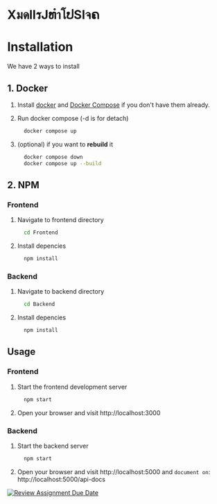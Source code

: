 # XมดllรJທำโປSlจຄ

# Installation
We have 2 ways to install
## 1. Docker
1. Install [docker](https://www.docker.com/products/docker-desktop/) and [Docker Compose](https://docs.docker.com/compose/install/) if you don't have them already.
2. Run docker compose (-d is for detach)
    ```sh
      docker compose up
    ```
  
3. (optional) if you want to **rebuild** it
    ```sh
      docker compose down
      docker compose up --build
    ```

## 2. NPM
### Frontend
1. Navigate to frontend directory
    ```sh
      cd Frontend
    ```
2. Install depencies
    ```sh
      npm install
    ```

### Backend
1. Navigate to backend directory
    ```sh
      cd Backend 
    ```
2. Install depencies
    ```sh
      npm install
    ```

## Usage
### Frontend
1. Start the frontend development server
    ```sh
      npm start
    ```
2. Open your browser and visit http://localhost:3000

### Backend
1. Start the backend server
    ```sh
      npm start
    ```
2. Open your browser and visit http://localhost:5000 and `document on`: http://localhost:5000/api-docs


[![Review Assignment Due Date](https://classroom.github.com/assets/deadline-readme-button-24ddc0f5d75046c5622901739e7c5dd533143b0c8e959d652212380cedb1ea36.svg)](https://classroom.github.com/a/nj0X2aoJ)
